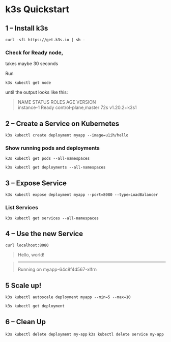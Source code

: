 # k3s Quickstart

## 1 – Install k3s

`curl -sfL https://get.k3s.io | sh -`

### Check for Ready node, 

takes maybe 30 seconds

Run

`k3s kubectl get node`

until the output looks like this:
> NAME         STATUS   ROLES                  AGE   VERSION  
> instance-1   Ready    control-plane,master   72s   v1.20.2+k3s1

## 2 – Create a Service on Kubernetes

`k3s kubectl create deployment myapp --image=u1ih/hello`

### Show running pods and deployments
`k3s kubectl get pods --all-namespaces`

`k3s kubectl get deployments --all-namespaces`

## 3 – Expose Service

`k3s kubectl expose deployment myapp --port=8080 --type=LoadBalancer`

### List Services
`k3s kubectl get services --all-namespaces`

## 4 – Use the new Service

`curl localhost:8080`

> Hello, world!

><hr>Running on myapp-64c8f4d567-xlfrn

## 5 Scale up!

`k3s kubectl autoscale deployment myapp --min=5 --max=10`   

`k3s kubectl get deployment`

## 6 – Clean Up

`k3s kubectl delete deployment my-app`
`k3s kubectl delete service my-app`
